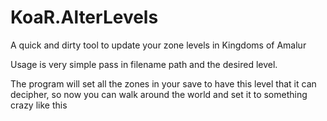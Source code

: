 # KoaR.AlterLevels
A quick and dirty tool to update your zone levels in Kingdoms of Amalur

Usage is very simple pass in filename path and the desired level.

The program will set all the zones in your save to have this level that it can decipher, so now you can walk around the world and set it to something crazy like this

